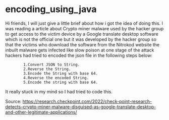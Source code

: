 # encoding_using_java

Hi friends, 
            I will just give a little brief about how i got the idea of doing this. I was reading a article about Crypto miner malware used by the hacker group to get access to the victim device by a Google translate desktop software which is not the official one but it was developed by the hacker group so that the victims who download the software from the Nitrokod website the inbuilt malware gets infected like slow poison at one stage of the attack hackers had tried to encoded the json file in the following steps below:
            
            1.Convert JSON to String.
            2.Reverse the String.
            3.Encode the String with base 64.
            4.Reverse the encoded String.
            5.Encode the string with base 64.
 
 It really stuck in my mind so I had tried to code this.
 
 Source: https://research.checkpoint.com/2022/check-point-research-detects-crypto-miner-malware-disguised-as-google-translate-desktop-and-other-legitimate-applications/
           
